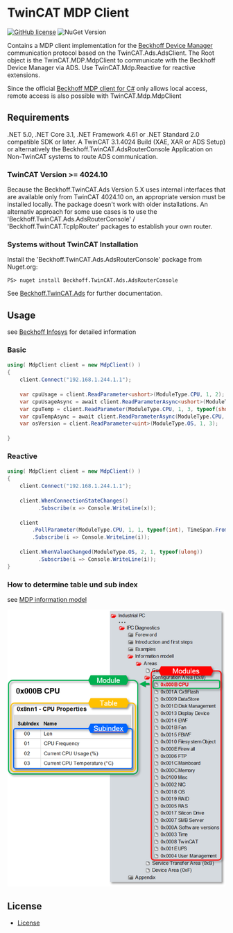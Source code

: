 # TwinCAT MDP Client 

[![GitHub license](https://img.shields.io/github/license/Naereen/StrapDown.js.svg)](https://github.com/philippleidig/twincat-mdp-client/blob/main/LICENSE.md) ![NuGet Version](https://img.shields.io/nuget/v/Community.TwinCAT.Mdp)


Contains a MDP client implementation for the [Beckhoff Device Manager](https://infosys.beckhoff.com/english.php?content=../content/1033/devicemanager/262978315.html&id=2272923899604552966) communication protocol based on the TwinCAT.Ads.AdsClient. 
The Root object is the TwinCAT.MDP.MdpClient to communicate with the Beckhoff Device Manager via ADS. Use TwinCAT.Mdp.Reactive for reactive extensions.

Since the official [Beckhoff MDP client for C#](https://infosys.beckhoff.com/english.php?content=../content/1033/devicemanager/262967819.html&id=6522845330547228144) only allows local access, remote access is also possible with TwinCAT.Mdp.MdpClient

## Requirements

.NET 5.0, .NET Core 3.1, .NET Framework 4.61 or .NET Standard 2.0 compatible SDK or later.
A TwinCAT 3.1.4024 Build (XAE, XAR or ADS Setup) or alternatively the Beckhoff.TwinCAT.AdsRouterConsole Application on Non-TwinCAT systems to route ADS communication.

### TwinCAT Version >= 4024.10
Because the Beckhoff.TwinCAT.Ads Version 5.X uses internal interfaces that are available only from TwinCAT 4024.10 on, an appropriate version must be installed locally. The package doesn't work with older installations. An alternativ approach for some use cases is to use the 'Beckhoff.TwinCAT.Ads.AdsRouterConsole' / 'Beckhoff.TwinCAT.TcpIpRouter' packages to establish your own router.

### Systems without TwinCAT Installation
Install the 'Beckhoff.TwinCAT.Ads.AdsRouterConsole' package from Nuget.org:

```
PS> nuget install Beckhoff.TwinCAT.Ads.AdsRouterConsole
```

See [Beckhoff.TwinCAT.Ads](https://www.nuget.org/packages/Beckhoff.TwinCAT.Ads/) for further documentation.


## Usage

see [Beckhoff Infosys](https://infosys.beckhoff.com/english.php?content=../content/1033/devicemanager/262978315.html&id=2272923899604552966) for detailed information


### Basic 

```cs
using( MdpClient client = new MdpClient() ) 
{
    client.Connect("192.168.1.244.1.1");

    var cpuUsage = client.ReadParameter<ushort>(ModuleType.CPU, 1, 2);
    var cpuUsageAsync = await client.ReadParameterAsync<ushort>(ModuleType.CPU, 1, 2, CancellationToken.None);
    var cpuTemp = client.ReadParameter(ModuleType.CPU, 1, 3, typeof(short));
    var cpuTempAsync = await client.ReadParameterAsync(ModuleType.CPU, 1, 3, typeof(short), CancellationToken.None);
    var osVersion = client.ReadParameter<uint>(ModuleType.OS, 1, 3);

}
```

### Reactive 

```cs
using( MdpClient client = new MdpClient() ) 
{
    client.Connect("192.168.1.244.1.1");

    client.WhenConnectionStateChanges()
          .Subscribe(x => Console.WriteLine(x));

    client
        .PollParameter(ModuleType.CPU, 1, 1, typeof(int), TimeSpan.FromSeconds(1))
        .Subscribe(i => Console.WriteLine(i));

    client.WhenValueChanged(ModuleType.OS, 2, 1, typeof(ulong))
          .Subscribe(i => Console.WriteLine(i));
}
```

### How to determine table und sub index

see [MDP information model](https://infosys.beckhoff.com/english.php?content=../content/1033/devicemanager/262982923.html&id=4417408165722882460)

![mdp-information-model](./assets/images/mdp-information-model.png)


## License

- [License](./LICENSE.md)
